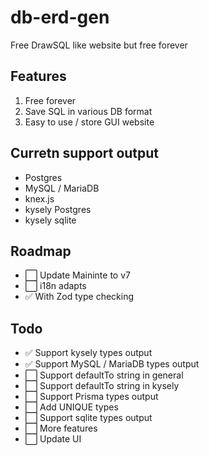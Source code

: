 # db-erd-gen
Free DrawSQL like website but free forever  

## Features  
1. Free forever  
2. Save SQL in various DB format  
3. Easy to use / store GUI website    

## Curretn support output  
- Postgres  
- MySQL / MariaDB  
- knex.js  
- kysely Postgres
- kysely sqlite

## Roadmap
- ⬜️ Update Maininte to v7
- ⬜️ i18n adapts
- ✅ With Zod type checking

## Todo
- ✅ Support kysely types output  
- ✅ Support MySQL / MariaDB types output  
- ⬜️ Support defaultTo string in general
- ⬜️ Support defaultTo string in kysely
- ⬜️ Support Prisma types output  
- ⬜️ Add UNIQUE types  
- ⬜️ Support sqlite types output    
- ⬜️ More features  
- ⬜️ Update UI  
